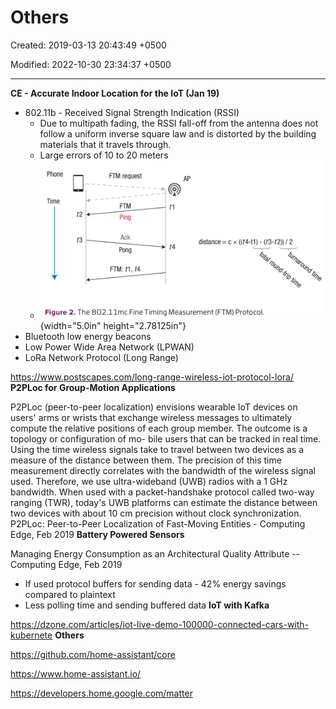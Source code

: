 # Others

Created: 2019-03-13 20:43:49 +0500

Modified: 2022-10-30 23:34:37 +0500

---

**CE - Accurate Indoor Location for the IoT (Jan 19)**
-   802.11b - Received Signal Strength Indication (RSSI)
    -   Due to multipath fading, the RSSI fall-off from the antenna does not follow a uniform inverse square law and is distorted by the building materials that it travels through.
    -   Large errors of 10 to 20 meters
    -   ![Phone Time distance = c x ((t4-t1) FTM request FTM Ping Ack Pong FTM: ti, t4 - (t3-t2)) / 2 t4 Figure 2. The 802.11mc Fine Timing Measurement (F TM) Protocol. ](media/Others-image1.png){width="5.0in" height="2.78125in"}
-   Bluetooth low energy beacons
-   Low Power Wide Area Network (LPWAN)
-   LoRa Network Protocol (Long Range)

<https://www.postscapes.com/long-range-wireless-iot-protocol-lora/>
**P2PLoc for Group-Motion Applications**

P2PLoc (peer-to-peer localization) envisions wearable IoT devices on users' arms or wrists that exchange wireless messages to ultimately compute the relative positions of each group member. The outcome is a topology or configuration of mo- bile users that can be tracked in real time.
Using the time wireless signals take to travel between two devices as a measure of the distance between them. The precision of this time measurement directly correlates with the bandwidth of the wireless signal used. Therefore, we use ultra-wideband (UWB) radios with a 1 GHz bandwidth. When used with a packet-handshake protocol called two-way ranging (TWR), today's UWB platforms can estimate the distance between two devices with about 10 cm precision without clock synchronization.
P2PLoc: Peer-to-Peer Localization of Fast-Moving Entities - Computing Edge, Feb 2019
**Battery Powered Sensors**

Managing Energy Consumption as an Architectural Quality Attribute -- Computing Edge, Feb 2019
-   If used protocol buffers for sending data - 42% energy savings compared to plaintext
-   Less polling time and sending buffered data
**IoT with Kafka**

<https://dzone.com/articles/iot-live-demo-100000-connected-cars-with-kubernete>
**Others**

<https://github.com/home-assistant/core>

<https://www.home-assistant.io/>

<https://developers.home.google.com/matter>

